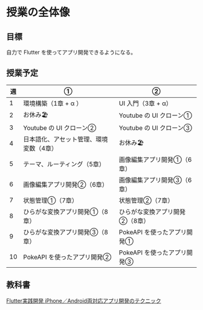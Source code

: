 # 授業の全体像

## 目標

自力で Flutter を使ってアプリ開発できるようになる。

## 授業予定

| 週  | ①                                       | ②                              |
| --- | --------------------------------------- | ------------------------------ |
| 1   | 環境構築（1章 + α ）                    | UI 入門（3章 + α）             |
| 2   | お休み🏖️                             | Youtube の UI クローン①        |
| 3   | Youtube の UI クローン②                 | Youtube の UI クローン③        |
| 4   | 日本語化、アセット管理、環境変数（4章） | お休み🏖️                    |
| 5   | テーマ、ルーティング（5章）             | 画像編集アプリ開発①（6章）     |
| 6   | 画像編集アプリ開発②（6章）              | 画像編集アプリ開発③（6章）     |
| 7   | 状態管理①（7章）                        | 状態管理②（7章）               |
| 8   | ひらがな変換アプリ開発①（8章）          | ひらがな変換アプリ開発②（8章） |
| 9   | ひらがな変換アプリ開発③（8章）          | PokeAPI を使ったアプリ開発①    |
| 10  | PokeAPI を使ったアプリ開発②             | PokeAPI を使ったアプリ開発③    |

## 教科書

[Flutter実践開発 iPhone／Android両対応アプリ開発のテクニック](https://gihyo.jp/book/2024/978-4-297-13993-3)
